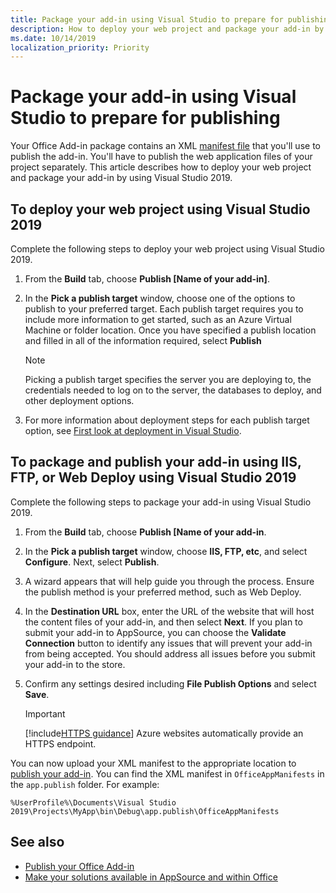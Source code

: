 ```yaml
---
title: Package your add-in using Visual Studio to prepare for publishing | Microsoft Docs
description: How to deploy your web project and package your add-in by using Visual Studio 2019.
ms.date: 10/14/2019
localization_priority: Priority
---
```



# Package your add-in using Visual Studio to prepare for publishing

Your Office Add-in package contains an XML [manifest file](../develop/add-in-manifests.md) that you'll use to publish the add-in. You'll have to publish the web application files of your project separately. This article describes how to deploy your web project and package your add-in by using Visual Studio 2019.

## To deploy your web project using Visual Studio 2019

Complete the following steps to deploy your web project using Visual Studio 2019.

1. From the **Build** tab, choose **Publish [Name of your add-in]**.

2. In the  **Pick a publish target** window, choose one of the options to publish to your preferred target. Each publish target requires you to include more information to get started, such as an Azure Virtual Machine or folder location. Once you have specified a publish location and filled in all of the information required, select **Publish**

    > [!NOTE]
    > Picking a publish target specifies the server you are deploying to, the credentials needed to log on to the server, the databases to deploy, and other deployment options.

3. For more information about deployment steps for each publish target option, see [First look at deployment in Visual Studio](https://docs.microsoft.com/en-US/visualstudio/deployment/deploying-applications-services-and-components?view=vs-2019).

## To package and publish your add-in using IIS, FTP, or Web Deploy using Visual Studio 2019

Complete the following steps to package your add-in using Visual Studio 2019.

1. From the **Build** tab, choose **Publish [Name of your add-in**.
2. In the  **Pick a publish target** window, choose **IIS, FTP, etc**, and select **Configure**. Next, select **Publish**.
3. A wizard appears that will help guide you through the process. Ensure the publish method is your preferred method, such as Web Deploy.
4. In the **Destination URL** box, enter the URL of the website that will host the content files of your add-in, and then select **Next**. If you plan to submit your add-in to AppSource, you can choose the **Validate Connection** button to identify any issues that will prevent your add-in from being accepted. You should address all issues before you submit your add-in to the store.
5. Confirm any settings desired including **File Publish Options** and select **Save**.

    > [!IMPORTANT]
    > [!include[HTTPS guidance](../includes/https-guidance.md)] Azure websites automatically provide an HTTPS endpoint.

You can now upload your XML manifest to the appropriate location to [publish your add-in](../publish/publish.md). You can find the XML manifest in `OfficeAppManifests` in the `app.publish` folder. For example:

 `%UserProfile%\Documents\Visual Studio 2019\Projects\MyApp\bin\Debug\app.publish\OfficeAppManifests`

## See also

- [Publish your Office Add-in](../publish/publish.md)
- [Make your solutions available in AppSource and within Office](/office/dev/store/submit-to-the-office-store)
